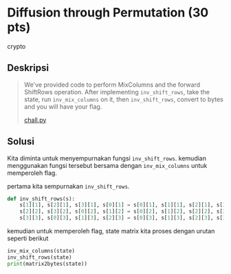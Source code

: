 # Diffusion through Permutation (30 pts)
crypto

## Deskripsi
> We've provided code to perform MixColumns and the forward ShiftRows operation. After implementing ```inv_shift_rows```, 
take the state, run ```inv_mix_columns``` on it, then ```inv_shift_rows```, convert to bytes and you will have your flag.
>
> [chall.py](https://cryptohack.org/static/challenges/diffusion_ee6215282094b4ae8cd1b20697477712.py)

## Solusi
Kita diminta untuk menyempurnakan fungsi ```inv_shift_rows```. kemudian menggunakan fungsi tersebut bersama dengan ```inv_mix_columns``` untuk memperoleh flag.

pertama kita sempurnakan  ```inv_shift_rows```.
``` python
def inv_shift_rows(s):
    s[1][1], s[2][1], s[3][1], s[0][1] = s[0][1], s[1][1], s[2][1], s[3][1]
    s[2][2], s[3][2], s[0][2], s[1][2] = s[0][2], s[1][2], s[2][2], s[3][2]
    s[3][3], s[0][3], s[1][3], s[2][3] = s[0][3], s[1][3], s[2][3], s[3][3]

```

kemudian untuk memperoleh flag, state matrix kita proses dengan urutan seperti berikut
``` python
inv_mix_columns(state)
inv_shift_rows(state)
print(matrix2bytes(state))
```
